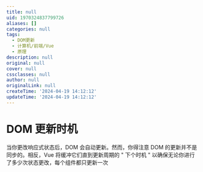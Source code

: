 ```yaml
---
title: null
uid: 1970324837799726
aliases: []
categories: null
tags:
  - DOM更新
  - 计算机/前端/Vue
  - 原理
description: null
original: null
cover: null
cssclasses: null
author: null
originalLink: null
createTime: '2024-04-19 14:12:12'
updateTime: '2024-04-19 14:12:12'
---
```


# DOM 更新时机

当你更改响应式状态后，DOM 会自动更新。然而，你得注意 DOM 的更新并不是同步的。相反，Vue 将缓冲它们直到更新周期的 " 下个时机 " 以确保无论你进行了多少次状态更改，每个组件都只更新一次
